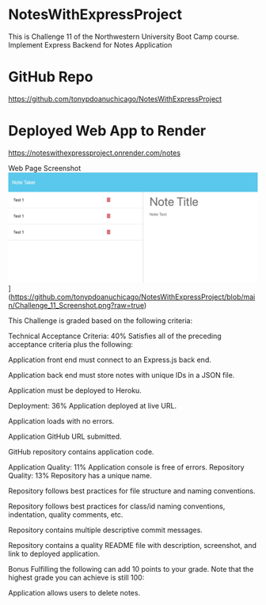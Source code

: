 # NotesWithExpressProject
This is Challenge 11 of the Northwestern University Boot Camp course.
 Implement Express Backend for Notes Application

 # GitHub Repo
 <a href='https://github.com/tonypdoanuchicago/NotesWithExpressProject'>https://github.com/tonypdoanuchicago/NotesWithExpressProject</a>

 # Deployed Web App to Render
 <a href='https://noteswithexpressproject.onrender.com/notes'>https://noteswithexpressproject.onrender.com/notes</a>
 
Web Page Screenshot
![alt text](https://github.com/tonypdoanuchicago/NotesWithExpressProject/blob/main/Challenge_11_Screenshot.png)](https://github.com/tonypdoanuchicago/NotesWithExpressProject/blob/main/Challenge_11_Screenshot.png?raw=true)

 This Challenge is graded based on the following criteria:

Technical Acceptance Criteria: 40%
Satisfies all of the preceding acceptance criteria plus the following:

Application front end must connect to an Express.js back end.

Application back end must store notes with unique IDs in a JSON file.

Application must be deployed to Heroku.

Deployment: 36%
Application deployed at live URL.

Application loads with no errors.

Application GitHub URL submitted.

GitHub repository contains application code.

Application Quality: 11%
Application console is free of errors.
Repository Quality: 13%
Repository has a unique name.

Repository follows best practices for file structure and naming conventions.

Repository follows best practices for class/id naming conventions, indentation, quality comments, etc.

Repository contains multiple descriptive commit messages.

Repository contains a quality README file with description, screenshot, and link to deployed application.

Bonus
Fulfilling the following can add 10 points to your grade. Note that the highest grade you can achieve is still 100:

Application allows users to delete notes.
